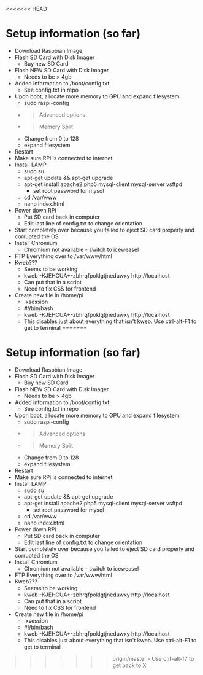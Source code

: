 <<<<<<< HEAD
# Setup information (so far)

* Download Raspbian Image
* Flash SD Card with Disk Imager
	- Buy new SD Card
* Flash NEW SD Card with Disk Imager
	- Needs to be > 4gb
* Added information to /boot/config.txt
	- See config.txt in repo
* Upon boot, allocate more memory to GPU and expand filesystem
	- sudo raspi-config
	- > Advanced options
	- > Memory Split
	- Change from 0 to 128
	- expand filesystem
* Restart
* Make sure RPi is connected to internet
* Install LAMP
	- sudo su
	- apt-get update && apt-get upgrade
	- apt-get install apache2 php5 mysql-client mysql-server vsftpd
		- set root password for mysql
	- cd /var/www
	- nano index.html
* Power down RPi
	- Put SD card back in computer
	- Edit last line of config.txt to change orientation
* Start completely over because you failed to eject SD card properly and corrupted the OS
* Install Chromium
	- Chromium not available - switch to iceweasel
* FTP Everything over to /var/www/html
* Kweb???
	- Seems to be working
	- kweb -KJEHCUA+-zbhrqfpoklgtjneduwxy http://localhost
	- Can put that in a script
	- Need to fix CSS for frontend
* Create new file in /home/pi
	- .xsession
	- #!/bin/bash
	- kweb -KJEHCUA+-zbhrqfpoklgtjneduwxy http://localhost
	- This disables just about everything that isn't kweb. Use ctrl-alt-F1 to get to terminal
=======
# Setup information (so far)

* Download Raspbian Image
* Flash SD Card with Disk Imager
	- Buy new SD Card
* Flash NEW SD Card with Disk Imager
	- Needs to be > 4gb
* Added information to /boot/config.txt
	- See config.txt in repo
* Upon boot, allocate more memory to GPU and expand filesystem
	- sudo raspi-config
	- > Advanced options
	- > Memory Split
	- Change from 0 to 128
	- expand filesystem
* Restart
* Make sure RPi is connected to internet
* Install LAMP
	- sudo su
	- apt-get update && apt-get upgrade
	- apt-get install apache2 php5 mysql-client mysql-server vsftpd
		- set root password for mysql
	- cd /var/www
	- nano index.html
* Power down RPi
	- Put SD card back in computer
	- Edit last line of config.txt to change orientation
* Start completely over because you failed to eject SD card properly and corrupted the OS
* Install Chromium
	- Chromium not available - switch to iceweasel
* FTP Everything over to /var/www/html
* Kweb???
	- Seems to be working
	- kweb -KJEHCUA+-zbhrqfpoklgtjneduwxy http://localhost
	- Can put that in a script
	- Need to fix CSS for frontend
* Create new file in /home/pi
	- .xsession
	- #!/bin/bash
	- kweb -KJEHCUA+-zbhrqfpoklgtjneduwxy http://localhost
	- This disables just about everything that isn't kweb. Use ctrl-alt-F1 to get to terminal
>>>>>>> origin/master
	- Use ctrl-alt-f7 to get back to X